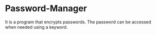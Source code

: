 # Password-Manager
It is a program that encrypts passwords. The password can be accessed when needed using a keyword.
